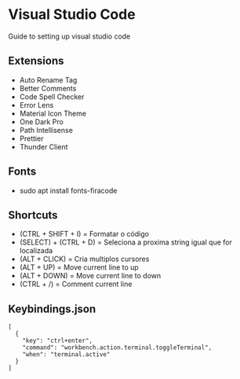 # Visual Studio Code
Guide to setting up visual studio code

## Extensions
* Auto Rename Tag
* Better Comments
* Code Spell Checker
* Error Lens
* Material Icon Theme
* One Dark Pro
* Path Intellisense
* Prettier
* Thunder Client

## Fonts
* sudo apt install fonts-firacode

## Shortcuts
* (CTRL + SHIFT + I)          = Formatar o código
* (SELECT) + (CTRL + D)       = Seleciona a proxima string igual que for localizada
* (ALT + CLICK)               = Cria multiplos cursores
* (ALT + UP)                  = Move current line to up
* (ALT + DOWN)                = Move current line to down
* (CTRL + /)                  = Comment current line

## Keybindings.json
```
[
  {
    "key": "ctrl+enter",
    "command": "workbench.action.terminal.toggleTerminal",
    "when": "terminal.active"
  }
]
```
